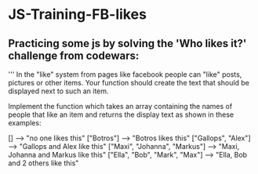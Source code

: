 # JS-Training-FB-likes

## Practicing some js by solving the 'Who likes it?' challenge from codewars:

'''
In the "like" system from pages like facebook people can "like" posts, pictures or other items. 
Your function should create the text that should be displayed next to such an item.

Implement the function which takes an array containing the names of people that like an item and returns the display text as shown in these examples:

[]                                -->  "no one likes this"
["Botros"]                         -->  "Botros likes this"
["Gallops", "Alex"]                 -->  "Gallops and Alex like this"
["Maxi", "Johanna", "Markus"]           -->  "Maxi, Johanna and Markus like this"
["Ella", "Bob", "Mark", "Max"]  -->  "Ella, Bob and 2 others like this"
